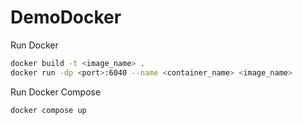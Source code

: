 # DemoDocker

Run Docker
```bash
docker build -t <image_name> .
docker run -dp <port>:6040 --name <container_name> <image_name>
```
Run Docker Compose
```bash
docker compose up
```

